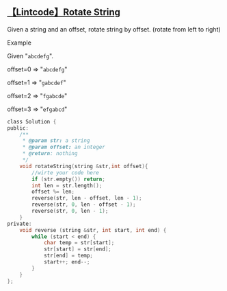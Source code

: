 ## [【Lintcode】Rotate String](http://www.lintcode.com/en/problem/rotate-string/)

Given a string and an offset, rotate string by offset. (rotate from left to right)

Example

Given "`abcdefg`".

offset=0 => "`abcdefg`"

offset=1 => "`gabcdef`"

offset=2 => "`fgabcde`"

offset=3 => "`efgabcd`"


```c
class Solution {
public:
    /**
     * @param str: a string
     * @param offset: an integer
     * @return: nothing
     */
    void rotateString(string &str,int offset){
        //wirte your code here
        if (str.empty()) return;
        int len = str.length();
        offset %= len;
        reverse(str, len - offset, len - 1);
        reverse(str, 0, len - offset - 1);
        reverse(str, 0, len - 1);
    }
private:
    void reverse (string &str, int start, int end) {
        while (start < end) {
            char temp = str[start];
            str[start] = str[end];
            str[end] = temp;
            start++; end--;
        }
    }
};
```